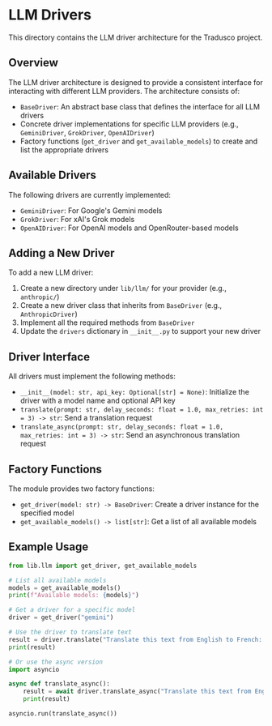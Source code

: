 # LLM Drivers

This directory contains the LLM driver architecture for the Tradusco project.

## Overview

The LLM driver architecture is designed to provide a consistent interface for interacting with different LLM providers. The architecture consists of:

-   `BaseDriver`: An abstract base class that defines the interface for all LLM drivers
-   Concrete driver implementations for specific LLM providers (e.g., `GeminiDriver`, `GrokDriver`, `OpenAIDriver`)
-   Factory functions (`get_driver` and `get_available_models`) to create and list the appropriate drivers

## Available Drivers

The following drivers are currently implemented:

-   `GeminiDriver`: For Google's Gemini models
-   `GrokDriver`: For xAI's Grok models
-   `OpenAIDriver`: For OpenAI models and OpenRouter-based models

## Adding a New Driver

To add a new LLM driver:

1. Create a new directory under `lib/llm/` for your provider (e.g., `anthropic/`)
2. Create a new driver class that inherits from `BaseDriver` (e.g., `AnthropicDriver`)
3. Implement all the required methods from `BaseDriver`
4. Update the `drivers` dictionary in `__init__.py` to support your new driver

## Driver Interface

All drivers must implement the following methods:

-   `__init__(model: str, api_key: Optional[str] = None)`: Initialize the driver with a model name and optional API key
-   `translate(prompt: str, delay_seconds: float = 1.0, max_retries: int = 3) -> str`: Send a translation request
-   `translate_async(prompt: str, delay_seconds: float = 1.0, max_retries: int = 3) -> str`: Send an asynchronous translation request

## Factory Functions

The module provides two factory functions:

-   `get_driver(model: str) -> BaseDriver`: Create a driver instance for the specified model
-   `get_available_models() -> list[str]`: Get a list of all available models

## Example Usage

```python
from lib.llm import get_driver, get_available_models

# List all available models
models = get_available_models()
print(f"Available models: {models}")

# Get a driver for a specific model
driver = get_driver("gemini")

# Use the driver to translate text
result = driver.translate("Translate this text from English to French: Hello, world!")
print(result)

# Or use the async version
import asyncio

async def translate_async():
    result = await driver.translate_async("Translate this text from English to Spanish: Hello, world!")
    print(result)

asyncio.run(translate_async())
```
